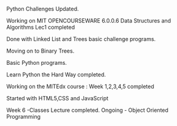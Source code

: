 Python Challenges Updated.

Working on MIT OPENCOURSEWARE 6.0.0.6 Data Structures and Algorithms
Lec1 completed

Done with Linked List and Trees basic challenge programs. 

Moving on to Binary Trees. 

Basic Python programs.

Learn Python the Hard Way completed.

Working on the MITEdx course :
Week 1,2,3,4,5 completed

Started with HTML5,CSS and JavaScript 
 
Week 6 -Classes Lecture completed.  Ongoing - Object Oriented Programming


